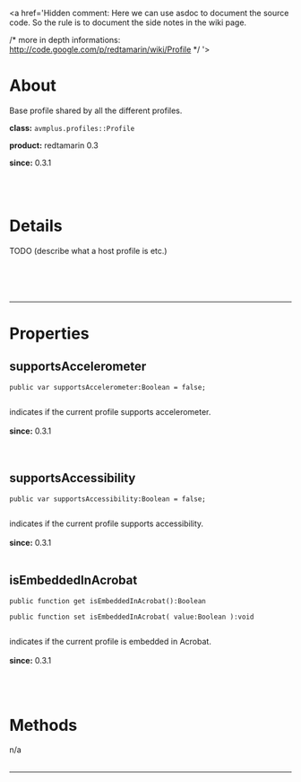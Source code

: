 <a href='Hidden comment: 
Here we can use asdoc to document the source code.
So the rule is to document the side notes in the wiki page.

/* more in depth informations: http://code.google.com/p/redtamarin/wiki/Profile */
'></a>

# About #
Base profile shared by all the different profiles.

**class:** `avmplus.profiles::Profile`

**product:** redtamarin 0.3

**since:** 0.3.1

<br>
<br>

<h1>Details</h1>

TODO (describe what a host profile is etc.)<br>
<br>
<br>
<br>
<br>

<hr />

<h1>Properties</h1>

<h2>supportsAccelerometer</h2>
<pre><code>public var supportsAccelerometer:Boolean = false;<br>
</code></pre>
indicates if the current profile supports accelerometer.<br>
<br>
<b>since:</b> 0.3.1<br>
<br>
<br>
<h2>supportsAccessibility</h2>
<pre><code>public var supportsAccessibility:Boolean = false;<br>
</code></pre>
indicates if the current profile supports accessibility.<br>
<br>
<b>since:</b> 0.3.1<br>
<br>
<h2>isEmbeddedInAcrobat</h2>
<pre><code>public function get isEmbeddedInAcrobat():Boolean<br>
public function set isEmbeddedInAcrobat( value:Boolean ):void<br>
</code></pre>
indicates if the current profile is embedded in Acrobat.<br>
<br>
<b>since:</b> 0.3.1<br>
<br>
<br>
<br>

<h1>Methods</h1>

n/a<br>
<br>
<hr />